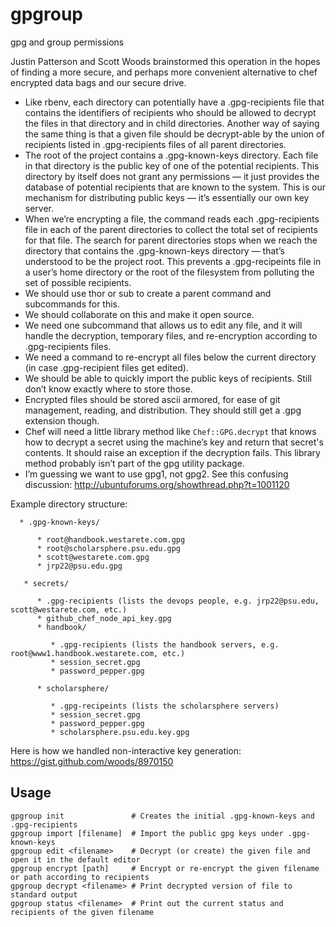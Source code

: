 gpgroup
=======

gpg and group permissions

Justin Patterson and Scott Woods brainstormed this operation in the hopes of finding a more secure, and perhaps more convenient alternative to chef encrypted data bags and our secure drive.

- Like rbenv, each directory can potentially have a .gpg-recipients file that contains the identifiers of recipients who should be allowed to decrypt the files in that directory and in child directories. Another way of saying the same thing is that a given file should be decrypt-able by the union of recipients listed in .gpg-recipients files of all parent directories.
- The root of the project contains a .gpg-known-keys directory. Each file in that directory is the public key of one of the potential recipients. This directory by itself does not grant any permissions — it just provides the database of potential recipients that are known to the system. This is our mechanism for distributing public keys — it’s essentially our own key server.
- When we’re encrypting a file, the command reads each .gpg-recipients file in each of the parent directories to collect the total set of recipients for that file. The search for parent directories stops when we reach the directory that contains the .gpg-known-keys directory — that’s understood to be the project root. This prevents a .gpg-recipeints file in a user’s home directory or the root of the filesystem from polluting the set of possible recipients.
- We should use thor or sub to create a parent command and subcommands for this.
- We should collaborate on this and make it open source.
- We need one subcommand that allows us to edit any file, and it will handle the decryption, temporary files, and re-encryption according to .gpg-recipients files.
- We need a command to re-encrypt all files below the current directory (in case .gpg-recipient files get edited).
- We should be able to quickly import the public keys of recipients. Still don’t know exactly where to store those.
- Encrypted files should be stored ascii armored, for ease of git management, reading, and distribution. They should still get a .gpg extension though.
- Chef will need a little library method like `Chef::GPG.decrypt` that knows how to decrypt a secret using the machine’s key and return that secret's contents. It should raise an exception if the decryption fails. This library method probably isn’t part of the gpg utility package.
- I’m guessing we want to use gpg1, not gpg2. See this confusing discussion: http://ubuntuforums.org/showthread.php?t=1001120

Example directory structure:

```
  * .gpg-known-keys/

      * root@handbook.westarete.com.gpg
      * root@scholarsphere.psu.edu.gpg
      * scott@westarete.com.gpg
      * jrp22@psu.edu.gpg

   * secrets/

      * .gpg-recipients (lists the devops people, e.g. jrp22@psu.edu, scott@westarete.com, etc.) 
      * github_chef_node_api_key.gpg
      * handbook/

         * .gpg-recipients (lists the handbook servers, e.g. root@www1.handbook.westarete.com, etc.)
         * session_secret.gpg
         * password_pepper.gpg

      * scholarsphere/

         * .gpg-recipeints (lists the scholarsphere servers)
         * session_secret.gpg
         * password_pepper.gpg
         * scholarsphere.psu.edu.key.gpg
```

Here is how we handled non-interactive key generation: https://gist.github.com/woods/8970150 

## Usage

    gpgroup init               # Creates the initial .gpg-known-keys and .gpg-recipients
    gpgroup import [filename]  # Import the public gpg keys under .gpg-known-keys
    gpgroup edit <filename>    # Decrypt (or create) the given file and open it in the default editor
    gpgroup encrypt [path]     # Encrypt or re-encrypt the given filename or path according to recipients
    gpgroup decrypt <filename> # Print decrypted version of file to standard output
    gpgroup status <filename>  # Print out the current status and recipients of the given filename

